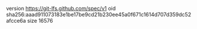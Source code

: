 version https://git-lfs.github.com/spec/v1
oid sha256:aaad911073183e1be17be9cd21b230ee45a0f671c1614d707d359dc52afcce6a
size 16576
